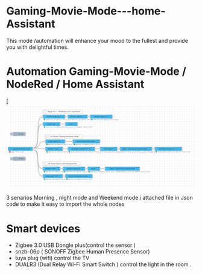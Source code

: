 # Gaming-Movie-Mode---home-Assistant
This mode /automation will enhance your mood to the fullest and provide you with delightful times.
 
# Automation Gaming-Movie-Mode / NodeRed / Home Assistant  
[![Screenshot of the frontend](https://raw.githubusercontent.com/hatemsms/Gaming-Movie-Mode---home-Assistant/refs/heads/main/G%26M.png)

3 senarios Morning , night mode and Weekend mode 
i attached file in Json code to make it easy to import the whole nodes

# Smart devices
<ul>
  <li>Zigbee 3.0 USB Dongle plus(control the sensor )</li>
  <li>snzb-06p ( SONOFF Zigbee Human Presence Sensor)</li>
  <li>tuya plug (wifi) control the TV</li>
  <li>DUALR3 (Dual Relay Wi-Fi Smart Switch ) control the light in the room .</li>
</ul>




